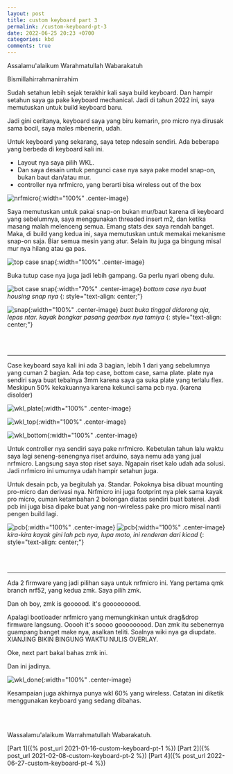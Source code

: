 ```yaml
---
layout: post
title: custom keyboard part 3
permalink: /custom-keyboard-pt-3
date: 2022-06-25 20:23 +0700
categories: kbd
comments: true
---
```

Assalamu'alaikum Warahmatullah Wabarakatuh

Bismillahirrahmanirrahim

Sudah setahun lebih sejak terakhir kali saya build keyboard. Dan hampir setahun saya ga pake keyboard mechanical. Jadi di tahun 2022 ini, saya memutuskan untuk build keyboard baru.

Jadi gini ceritanya, keyboard saya yang biru kemarin, pro micro nya dirusak sama bocil, saya males mbenerin, udah.

Untuk keyboard yang sekarang, saya tetep ndesain sendiri. Ada beberapa yang berbeda di keyboard kali ini. 
- Layout nya saya pilih WKL. 
- Dan saya desain untuk pengunci case nya saya pake model snap-on, bukan baut dan/atau mur.
- controller nya nrfmicro, yang berarti bisa wireless out of the box

![nrfmicro](/assets/img/nrfmicro.jpg){:width="100%" .center-image}

Saya memutuskan untuk pakai snap-on bukan mur/baut karena di keyboard yang sebelumnya, saya menggunakan threaded insert m2, dan ketika masang malah melenceng semua. Emang stats dex saya rendah banget. Maka, di build yang kedua ini, saya memutuskan untuk memakai mekanisme snap-on saja. Biar semua mesin yang atur. Selain itu juga ga bingung misal mur nya hilang atau ga pas.

![top case snap](/assets/img/top_case_snap.jpg){:width="100%" .center-image}

Buka tutup case nya juga jadi lebih gampang. Ga perlu nyari obeng dulu.

![bot case snap](/assets/img/bot_case_snap.jpg){:width="70%" .center-image}
*bottom case nya buat housing snap nya* 
{: style="text-align: center;"}

![snap](/assets/img/snap.jpg){:width="100%" .center-image}
*buat buka tinggal didorong aja, lepas ntar. kayak bongkar pasang gearbox nya tamiya* 
{: style="text-align: center;"}

<br>
<br>

----------------

Case keyboard saya kali ini ada 3 bagian, lebih 1 dari yang sebelumnya yang cuman 2 bagian. Ada top case, bottom case, sama plate. plate nya sendiri saya buat tebalnya 3mm karena saya ga suka plate yang terlalu flex. Meskipun 50% kekakuannya karena kekunci sama pcb nya. (karena disolder)

![wkl_plate](/assets/img/wkl_plate.jpg){:width="100%" .center-image}

![wkl_top](/assets/img/wkl_top.jpg){:width="100%" .center-image}

![wkl_bottom](/assets/img/wkl_bottom.jpg){:width="100%" .center-image}

Untuk controller nya sendiri saya pake nrfmicro. Kebetulan tahun lalu waktu saya lagi seneng-senengnya riset arduino, saya nemu ada yang jual nrfmicro. Langsung saya stop riset saya. Ngapain riset kalo udah ada solusi. Jadi nrfmicro ini umurnya udah hampir setahun juga.

Untuk desain pcb, ya begitulah ya. Standar. Pokoknya bisa dibuat mounting pro-micro dan derivasi nya. Nrfmicro ini juga footprint nya plek sama kayak pro micro, cuman ketambahan 2 bolongan diatas sendiri buat baterei. Jadi pcb ini juga bisa dipake buat yang non-wireless pake pro micro misal nanti pengen build lagi.

![pcb](/assets/img/pcb_wkl1.JPG){:width="100%" .center-image}
![pcb](/assets/img/pcb_wkl2.JPG){:width="100%" .center-image}
*kira-kira kayak gini lah pcb nya, lupa moto, ini renderan dari kicad*
{: style="text-align: center;"}

<br>
<br>

----------------

Ada 2 firmware yang jadi pilihan saya untuk nrfmicro ini. Yang pertama qmk branch nrf52, yang kedua zmk. Saya pilih zmk.

Dan oh boy, zmk is goooood. it's gooooooood.

Apalagi bootloader nrfmicro yang memungkinkan untuk drag&drop firmware langsung. Ooooh it's soooo gooooooood. Dan zmk itu sebenernya guampang banget make nya, asalkan teliti. Soalnya wiki nya ga diupdate. XIANJING BIKIN BINGUNG WAKTU NULIS OVERLAY.

Oke, next part bakal bahas zmk ini.

Dan ini jadinya.

![wkl_done](/assets/img/wkl_done.jpg){:width="100%" .center-image}

Kesampaian juga akhirnya punya wkl 60% yang wireless. Catatan ini diketik menggunakan keyboard yang sedang dibahas.

<br>
<br>

Wassalamu'alaikum Warrahmatullah Wabarakatuh.

[Part 1]({% post_url 2021-01-16-custom-keyboard-pt-1 %})
[Part 2]({% post_url 2021-02-08-custom-keyboard-pt-2 %})
[Part 4]({% post_url 2022-06-27-custom-keyboard-pt-4 %})